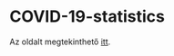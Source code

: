 # COVID-19-statistics

Az oldalt megtekinthető <a href="https://leventekovacs.github.io/"  target="_blank">itt</a>.
